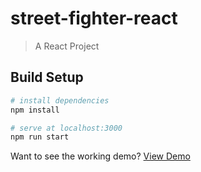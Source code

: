 # street-fighter-react

> A React Project

## Build Setup

``` bash
# install dependencies
npm install

# serve at localhost:3000
npm run start

```

Want to see the working demo? [View Demo](https://street-fighter-vue.herokuapp.com/)